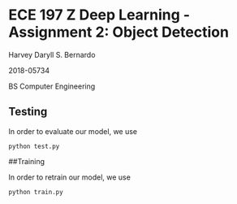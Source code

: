 # ECE 197 Z Deep Learning - Assignment 2: Object Detection

Harvey Daryll S. Bernardo

2018-05734

BS Computer Engineering


## Testing

In order to evaluate our model, we use 

```
python test.py
```
##Training

In order to retrain our model, we use
```
python train.py
```
